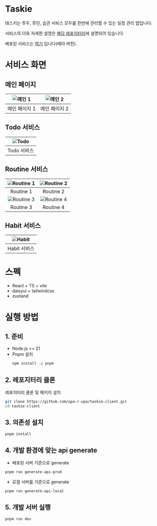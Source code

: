 # Taskie

태스키는 투두, 루틴, 습관 서비스 모두를 한번에 관리할 수 있는 일정 관리 앱입니다.

서비스의 더욱 자세한 설명은 [해당 레포지터리](https://github.com/upa-r-upa/taskie-backend)에 설명되어 있습니다.

배포된 서비스는 [여기](https://taskie.upa-r-upa.com/login) 입니다(베타 버전).

# 서비스 화면

## 메인 페이지

| ![메인 1](https://github.com/user-attachments/assets/3f479625-f21b-4b43-b87e-eb5d02a0d85e) | ![메인 2](https://github.com/user-attachments/assets/028c708d-461b-460b-9054-d80651d8e1e1) |
| :----------------------------------------------------------------------------------------: | :----------------------------------------------------------------------------------------: |
|                                       메인 페이지 1                                        |                                       메인 페이지 2                                        |

## Todo 서비스

| ![Todo](https://github.com/user-attachments/assets/58e6600c-468c-4b7a-bc98-40415b1d874c) |
| :--------------------------------------------------------------------------------------: |
|                                       Todo 서비스                                        |

## Routine 서비스

| ![Routine 1](https://github.com/user-attachments/assets/dd4cfe08-0ce7-4593-a8a4-6309cd3ca5ba) | ![Routine 2](https://github.com/user-attachments/assets/cd5ecacc-3510-41c3-94c5-7f5b4bb24ec3) |
| :-------------------------------------------------------------------------------------------: | :-------------------------------------------------------------------------------------------: |
|                                           Routine 1                                           |                                           Routine 2                                           |
| ![Routine 3](https://github.com/user-attachments/assets/a348e118-38d3-4f07-9a27-612218041bfc) | ![Routine 4](https://github.com/user-attachments/assets/2fb8c7b9-2708-4a8b-8ad3-417fb29325fc) |
|                                           Routine 3                                           |                                           Routine 4                                           |

## Habit 서비스

| ![Habit](https://github.com/user-attachments/assets/77095646-5696-454e-8bf8-e7ab78eee55b) |
| :---------------------------------------------------------------------------------------: |
|                                       Habit 서비스                                        |

# 스펙

- React + TS + vite
- daisyui + tailwindcss
- zustand

# 실행 방법

## 1. 준비

- Node.js >= 21 
- Pnpm 설치
    ```bash
    npm install -g pnpm
    ```

## 2. 레포지터리 클론

레포지터리 클론 및 패키지 설치

```bash
git clone https://github.com/upa-r-upa/taskie-client.git
cd taskie-client
```

## 3. 의존성 설치

```bash
pnpm install
```

## 4. 개발 환경에 맞는 api generate

- 배포된 서버 기준으로 generate

```bash
pnpm run generate-api-prod
```

- 로컬 서버를 기준으로 generate

```bash
pnpm run generate-api-local
```

## 5. 개발 서버 실행

```bash
pnpm run dev
```
